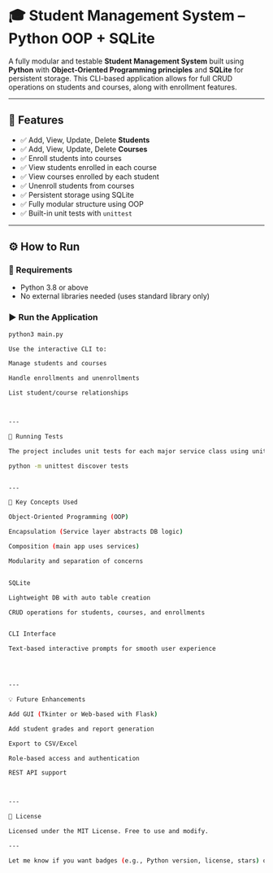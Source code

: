 # 🎓 Student Management System – Python OOP + SQLite

A fully modular and testable **Student Management System** built using **Python** with **Object-Oriented Programming principles** and **SQLite** for persistent storage. This CLI-based application allows for full CRUD operations on students and courses, along with enrollment features.

---

## 🚀 Features

- ✅ Add, View, Update, Delete **Students**
- ✅ Add, View, Update, Delete **Courses**
- ✅ Enroll students into courses
- ✅ View students enrolled in each course
- ✅ View courses enrolled by each student
- ✅ Unenroll students from courses
- ✅ Persistent storage using SQLite
- ✅ Fully modular structure using OOP
- ✅ Built-in unit tests with `unittest`

---

## ⚙️ How to Run

### 🔧 Requirements

- Python 3.8 or above
- No external libraries needed (uses standard library only)

### ▶️ Run the Application

```bash
python3 main.py

Use the interactive CLI to:

Manage students and courses

Handle enrollments and unenrollments

List student/course relationships



---

🧪 Running Tests

The project includes unit tests for each major service class using unittest.

python -m unittest discover tests


---

📘 Key Concepts Used

Object-Oriented Programming (OOP)

Encapsulation (Service layer abstracts DB logic)

Composition (main app uses services)

Modularity and separation of concerns


SQLite

Lightweight DB with auto table creation

CRUD operations for students, courses, and enrollments


CLI Interface

Text-based interactive prompts for smooth user experience




---

💡 Future Enhancements

Add GUI (Tkinter or Web-based with Flask)

Add student grades and report generation

Export to CSV/Excel

Role-based access and authentication

REST API support



---

📜 License

Licensed under the MIT License. Free to use and modify.

---

Let me know if you want badges (e.g., Python version, license, stars) or a GitHub-style version with collapsible sections or visuals.

